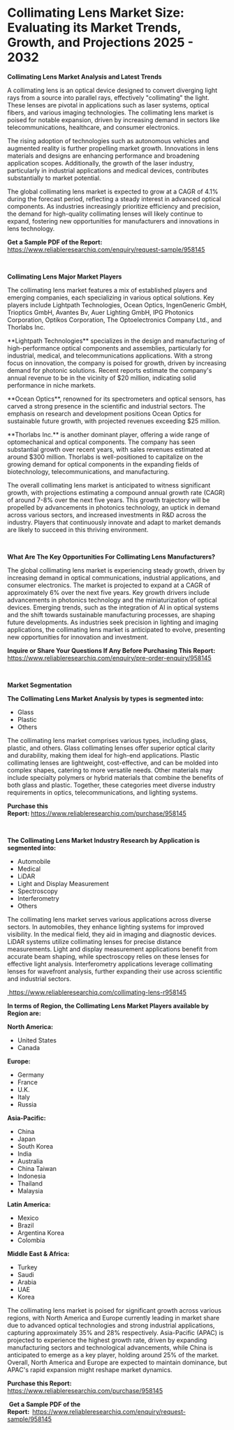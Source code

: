 <p><h1>Collimating Lens Market Size: Evaluating its Market Trends, Growth, and Projections 2025 - 2032</h1></p><p><strong>Collimating Lens Market Analysis and Latest Trends</strong></p>
<p><p>A collimating lens is an optical device designed to convert diverging light rays from a source into parallel rays, effectively "collimating" the light. These lenses are pivotal in applications such as laser systems, optical fibers, and various imaging technologies. The collimating lens market is poised for notable expansion, driven by increasing demand in sectors like telecommunications, healthcare, and consumer electronics.</p><p>The rising adoption of technologies such as autonomous vehicles and augmented reality is further propelling market growth. Innovations in lens materials and designs are enhancing performance and broadening application scopes. Additionally, the growth of the laser industry, particularly in industrial applications and medical devices, contributes substantially to market potential.</p><p>The global collimating lens market is expected to grow at a CAGR of 4.1% during the forecast period, reflecting a steady interest in advanced optical components. As industries increasingly prioritize efficiency and precision, the demand for high-quality collimating lenses will likely continue to expand, fostering new opportunities for manufacturers and innovations in lens technology.</p></p>
<p><strong>Get a Sample PDF of the Report:&nbsp;</strong> <a href="https://www.reliableresearchiq.com/enquiry/request-sample/958145?utm_campaign=3166&utm_medium=2&utm_source=Github&utm_content=ia&utm_term=17042025&utm_id=collimating-lens">https://www.reliableresearchiq.com/enquiry/request-sample/958145</a></p>
<p>&nbsp;</p>
<p><strong>Collimating Lens Major Market Players</strong></p>
<p><p>The collimating lens market features a mix of established players and emerging companies, each specializing in various optical solutions. Key players include Lightpath Technologies, Ocean Optics, IngenGeneric GmbH, Trioptics GmbH, Avantes Bv, Auer Lighting GmbH, IPG Photonics Corporation, Optikos Corporation, The Optoelectronics Company Ltd., and Thorlabs Inc.</p><p>**Lightpath Technologies** specializes in the design and manufacturing of high-performance optical components and assemblies, particularly for industrial, medical, and telecommunications applications. With a strong focus on innovation, the company is poised for growth, driven by increasing demand for photonic solutions. Recent reports estimate the company's annual revenue to be in the vicinity of $20 million, indicating solid performance in niche markets.</p><p>**Ocean Optics**, renowned for its spectrometers and optical sensors, has carved a strong presence in the scientific and industrial sectors. The emphasis on research and development positions Ocean Optics for sustainable future growth, with projected revenues exceeding $25 million. </p><p>**Thorlabs Inc.** is another dominant player, offering a wide range of optomechanical and optical components. The company has seen substantial growth over recent years, with sales revenues estimated at around $300 million. Thorlabs is well-positioned to capitalize on the growing demand for optical components in the expanding fields of biotechnology, telecommunications, and manufacturing.</p><p>The overall collimating lens market is anticipated to witness significant growth, with projections estimating a compound annual growth rate (CAGR) of around 7-8% over the next five years. This growth trajectory will be propelled by advancements in photonics technology, an uptick in demand across various sectors, and increased investments in R&D across the industry. Players that continuously innovate and adapt to market demands are likely to succeed in this thriving environment.</p></p>
<p>&nbsp;</p>
<p><strong>What Are The Key Opportunities For Collimating Lens Manufacturers?</strong></p>
<p><p>The global collimating lens market is experiencing steady growth, driven by increasing demand in optical communications, industrial applications, and consumer electronics. The market is projected to expand at a CAGR of approximately 6% over the next five years. Key growth drivers include advancements in photonics technology and the miniaturization of optical devices. Emerging trends, such as the integration of AI in optical systems and the shift towards sustainable manufacturing processes, are shaping future developments. As industries seek precision in lighting and imaging applications, the collimating lens market is anticipated to evolve, presenting new opportunities for innovation and investment.</p></p>
<p><strong>Inquire or Share Your Questions If Any Before Purchasing This Report:</strong> <a href="https://www.reliableresearchiq.com/enquiry/pre-order-enquiry/958145?utm_campaign=3166&utm_medium=2&utm_source=Github&utm_content=ia&utm_term=17042025&utm_id=collimating-lens">https://www.reliableresearchiq.com/enquiry/pre-order-enquiry/958145</a></p>
<p>&nbsp;</p>
<p><strong>Market Segmentation</strong></p>
<p><strong>The Collimating Lens Market Analysis by types is segmented into:</strong></p>
<p><ul><li>Glass</li><li>Plastic</li><li>Others</li></ul></p>
<p><p>The collimating lens market comprises various types, including glass, plastic, and others. Glass collimating lenses offer superior optical clarity and durability, making them ideal for high-end applications. Plastic collimating lenses are lightweight, cost-effective, and can be molded into complex shapes, catering to more versatile needs. Other materials may include specialty polymers or hybrid materials that combine the benefits of both glass and plastic. Together, these categories meet diverse industry requirements in optics, telecommunications, and lighting systems.</p></p>
<p><strong>Purchase this Report:&nbsp;</strong><a href="https://www.reliableresearchiq.com/purchase/958145?utm_campaign=3166&utm_medium=2&utm_source=Github&utm_content=ia&utm_term=17042025&utm_id=collimating-lens">https://www.reliableresearchiq.com/purchase/958145</a></p>
<p>&nbsp;</p>
<p><strong>The Collimating Lens Market Industry Research by Application is segmented into:</strong></p>
<p><ul><li>Automobile</li><li>Medical</li><li>LiDAR</li><li>Light and Display Measurement</li><li>Spectroscopy</li><li>Interferometry</li><li>Others</li></ul></p>
<p><p>The collimating lens market serves various applications across diverse sectors. In automobiles, they enhance lighting systems for improved visibility. In the medical field, they aid in imaging and diagnostic devices. LiDAR systems utilize collimating lenses for precise distance measurements. Light and display measurement applications benefit from accurate beam shaping, while spectroscopy relies on these lenses for effective light analysis. Interferometry applications leverage collimating lenses for wavefront analysis, further expanding their use across scientific and industrial sectors.</p></p>
<p><a href="https://www.reliableresearchiq.com/collimating-lens-r958145?utm_campaign=3166&utm_medium=2&utm_source=Github&utm_content=ia&utm_term=17042025&utm_id=collimating-lens">&nbsp;https://www.reliableresearchiq.com/collimating-lens-r958145</a></p>
<p><strong>In terms of Region, the Collimating Lens Market Players available by Region are:</strong></p>
<p>
    <p> <strong> North America: </strong>
        <ul>
            <li>United States</li>
            <li>Canada</li>
        </ul>
        </p> 
    <p> <strong> Europe: </strong>
        <ul>
            <li>Germany</li>
            <li>France</li>
            <li>U.K.</li>
            <li>Italy</li>
            <li>Russia</li>
        </ul>
        </p> 
    <p> <strong> Asia-Pacific: </strong>
        <ul>
            <li>China</li>
            <li>Japan</li>
            <li>South Korea</li>
            <li>India</li>
            <li>Australia</li>
            <li>China Taiwan</li>
            <li>Indonesia</li>
            <li>Thailand</li>
            <li>Malaysia</li>
        </ul>
        </p> 
    <p> <strong> Latin America: </strong>
        <ul>
            <li>Mexico</li>
            <li>Brazil</li>
            <li>Argentina Korea</li>
            <li>Colombia</li>
        </ul>
        </p> 
    <p> <strong> Middle East & Africa: </strong>
        <ul>
            <li>Turkey</li>
            <li>Saudi</li>
            <li>Arabia</li>
            <li>UAE</li>
            <li>Korea</li>
        </ul>
    </p>
    </p>
<p><p>The collimating lens market is poised for significant growth across various regions, with North America and Europe currently leading in market share due to advanced optical technologies and strong industrial applications, capturing approximately 35% and 28% respectively. Asia-Pacific (APAC) is projected to experience the highest growth rate, driven by expanding manufacturing sectors and technological advancements, while China is anticipated to emerge as a key player, holding around 25% of the market. Overall, North America and Europe are expected to maintain dominance, but APAC's rapid expansion might reshape market dynamics.</p></p>
<p><strong>Purchase this Report: </strong><a href="https://www.reliableresearchiq.com/purchase/958145?utm_campaign=3166&utm_medium=2&utm_source=Github&utm_content=ia&utm_term=17042025&utm_id=collimating-lens">https://www.reliableresearchiq.com/purchase/958145</a></p>
<p>&nbsp;<strong>Get a Sample PDF of the Report:&nbsp;&nbsp;</strong><a href="https://www.reliableresearchiq.com/enquiry/request-sample/958145?utm_campaign=3166&utm_medium=2&utm_source=Github&utm_content=ia&utm_term=17042025&utm_id=collimating-lens">https://www.reliableresearchiq.com/enquiry/request-sample/958145</a></p>
<p><strong></strong></p>
<p><p></p><p></p><p></p></p>